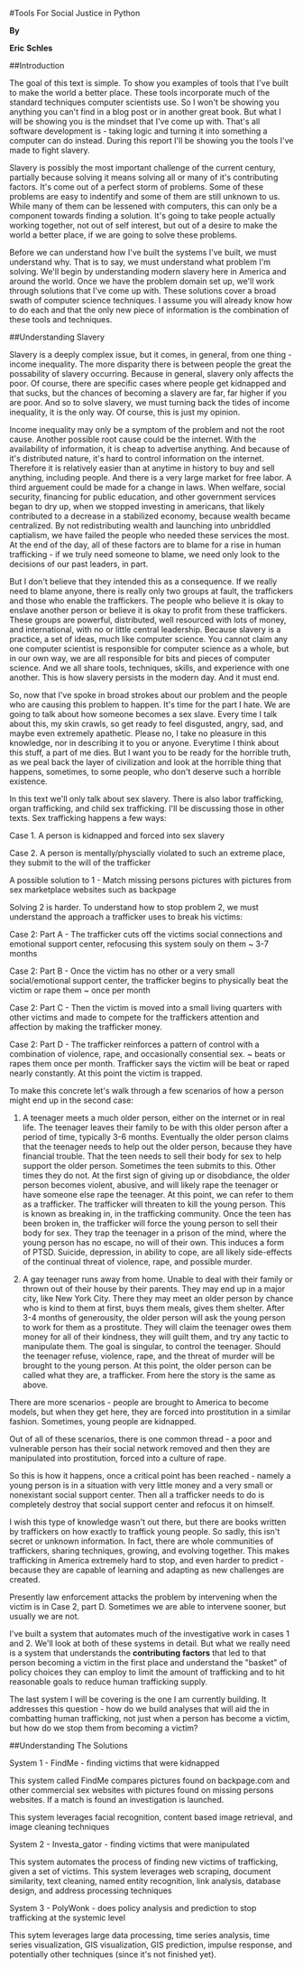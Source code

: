 #Tools For Social Justice in Python

__By__

__Eric__ __Schles__

##Introduction

The goal of this text is simple.  To show you examples of tools that I've built to make the world a better place.  These tools incorporate much of the standard techniques computer scientists use.  So I won't be showing you anything you can't find in a blog post or in another great book.  But what I will be showing you is the mindset that I've come up with.  That's all software development is - taking logic and turning it into something a computer can do instead.  During this report I'll be showing you the tools I've made to fight slavery.  

Slavery is possibly the most important challenge of the current century, partially because solving it means solving all or many of it's contributing factors.  It's come out of a perfect storm of problems.  Some of these problems are easy to indentify and some of them are still unknown to us.  While many of them can be lessened with computers, this can only be a component towards finding a solution.  It's going to take people actually working together, not out of self interest, but out of a desire to make the world a better place, if we are going to solve these problems.  

Before we can understand how I've built the systems I've built, we must understand why.  That is to say, we must understand what problem I'm solving.  We'll begin by understanding modern slavery here in America and around the world.  Once we have the problem domain set up, we'll work through solutions that I've come up with.  These solutions cover a broad swath of computer science techniques.  I assume you will already know how to do each and that the only new piece of information is the combination of these tools and techniques.  

##Understanding Slavery

Slavery is a deeply complex issue, but it comes, in general, from one thing - income inequality.  The more disparity there is between people the great the possability of slavery occurring.  Because in general, slavery only affects the poor.  Of course, there are specific cases where people get kidnapped and that sucks, but the chances of becoming a slavery are far, far higher if you are poor.  And so to solve slavery, we must turning back the tides of income inequality, it is the only way.  Of course, this is just my opinion.  

Income inequality may only be a symptom of the problem and not the root cause.  Another possible root cause could be the internet.  With the availability of information, it is cheap to advertise anything.  And because of it's distributed nature, it's hard to control information on the internet.  Therefore it is relatively easier than at anytime in history to buy and sell anything, including people.  And there is a very large market for free labor.  A third arguement could be made for a change in laws.  When welfare, social security, financing for public education, and other government services began to dry up, when we stopped investing in americans, that likely contributed to a decrease in a stabilized economy, because wealth became centralized.  By not redistributing wealth and launching into unbriddled captialism, we have failed the people who needed these services the most.  At the end of the day, all of these factors are to blame for a rise in human trafficking - if we truly need someone to blame, we need only look to the decisions of our past leaders, in part.  

But I don't believe that they intended this as a consequence.  If we really need to blame anyone, there is really only two groups at fault, the traffickers and those who enable the traffickers.  The people who believe it is okay to enslave another person or believe it is okay to profit from these traffickers.  These groups are powerful, distributed, well resourced with lots of money, and international, with no or little central leadership.  Because slavery is a practice, a set of ideas, much like computer science.  You cannot claim any one computer scientist is responsible for computer science as a whole, but in our own way, we are all responsible for bits and pieces of computer science.  And we all share tools, techniques, skills, and experience with one another.  This is how slavery persists in the modern day.  And it must end.

So, now that I've spoke in broad strokes about our problem and the people who are causing this problem to happen.  It's time for the part I hate.  We are going to talk about how someone becomes a sex slave.  Every time I talk about this, my skin crawls, so get ready to feel disgusted, angry, sad, and maybe even extremely apathetic.  Please no, I take no pleasure in this knowledge, nor in describing it to you or anyone.  Everytime I think about this stuff, a part of me dies.  But I want you to be ready for the horrible truth, as we peal back the layer of civilization and look at the horrible thing that happens, sometimes, to some people, who don't deserve such a horrible existence.  

In this text we'll only talk about sex slavery.  There is also labor trafficking, organ trafficking, and child sex trafficking.  I'll be discussing those in other texts.  Sex trafficking happens a few ways:

Case 1. A person is kidnapped and forced into sex slavery 

Case 2. A person is mentally/physcially violated to such an extreme place, they submit to the will of the trafficker

A possible solution to 1 - Match missing persons pictures with pictures from sex marketplace websites such as backpage

Solving 2 is harder.  To understand how to stop problem 2, we must understand the approach a trafficker uses to break his victims:

Case 2: Part A - The trafficker cuts off the victims social connections and emotional support center, refocusing this system souly on them ~ 3-7 months

Case 2: Part B - Once the victim has no other or a very small social/emotional support center, the trafficker begins to physically beat the victim or rape them ~ once per month

Case 2: Part C - Then the victim is moved into a small living quarters with other victims and made to compete for the traffickers attention and affection by making the trafficker money.  

Case 2: Part D - The trafficker reinforces a pattern of control with a combination of violence, rape, and occasionally consential sex. ~ beats or rapes them once per month.  Trafficker says the victim will be beat or raped nearly constantly.  At this point the victim is trapped. 

To make this concrete let's walk through a few scenarios of how a person might end up in the second case:

1. A teenager meets a much older person, either on the internet or in real life.  The teenager leaves their family to be with this older person after a period of time, typically 3-6 months.  Eventually the older person claims that the teenager needs to help out the older person, because they have financial trouble.  That the teen needs to sell their body for sex to help support the older person.  Sometimes the teen submits to this.  Other times they do not.  At the first sign of giving up or disobdiance, the older person becomes violent, abusive, and will likely rape the teenager or have someone else rape the teenager.  At this point, we can refer to them as a trafficker.  The trafficker will threaten to kill the young person.  This is known as breaking in, in the trafficking community.  Once the teen has been broken in, the trafficker will force the young person to sell their body for sex.  They trap the teenager in a prison of the mind, where the young person has no escape, no will of their own.  This induces a form of PTSD.  Suicide, depression, in ability to cope, are all likely side-effects of the continual threat of violence, rape, and possible murder.  

2. A gay teenager runs away from home.  Unable to deal with their family or thrown out of their house by their parents.  They may end up in a major city, like New York City.  There they may meet an older person by chance who is kind to them at first, buys them meals, gives them shelter.  After 3-4 months of generousity, the older person will ask the young person to work for them as a prostitute.  They will claim the teenager owes them money for all of their kindness, they will guilt them, and try any tactic to manipulate them.  The goal is singular, to control the teenager.  Should the teenager refuse, violence, rape, and the threat of murder will be brought to the young person.  At this point, the older person can be called what they are, a trafficker.  From here the story is the same as above.

There are more scenarios - people are brought to America to become models, but when they get here, they are forced into prostitution in a similar fashion.  Sometimes, young people are kidnapped.  

Out of all of these scenarios, there is one common thread - a poor and vulnerable person has their social network removed and then they are manipulated into prostitution, forced into a culture of rape.  

So this is how it happens, once a critical point has been reached - namely a young person is in a situation with very little money and a very small or nonexistant social support center.  Then all a trafficker needs to do is completely destroy that social support center and refocus it on himself.  

I wish this type of knowledge wasn't out there, but there are books written by traffickers on how exactly to traffick young people.  So sadly, this isn't secret or unknown information.  In fact, there are whole communities of traffickers, sharing techniques, growing, and evolving together.  This makes trafficking in America extremely hard to stop, and even harder to predict - because they are capable of learning and adapting as new challenges are created.  

Presently law enforcement attacks the problem by intervening when the victim is in Case 2, part D.  Sometimes we are able to intervene sooner, but usually we are not.  

I've built a system that automates much of the investigative work in cases 1 and 2.  We'll look at both of these systems in detail.  But what we really need is a system that understands the __contributing__ __factors__ that led to that person becoming a victim in the first place and understand the "basket" of policy choices they can employ to limit the amount of trafficking and to hit reasonable goals to reduce human trafficking supply.

The last system I will be covering is the one I am currently building.  It addresses this question - how do we build analyses that will aid the in combatting human trafficking, not just when a person has become a victim, but how do we stop them from becoming a victim?

##Understanding The Solutions

System 1 - FindMe - finding victims that were kidnapped

This system called FindMe compares pictures found on backpage.com and other commercial sex websites with pictures found on missing persons websites.  If a match is found an investigation is launched.  

This system leverages facial recognition, content based image retrieval, and image cleaning techniques

System 2 - Investa_gator - finding victims that were manipulated

This system automates the process of finding new victims of trafficking, given a set of victims.  This system leverages web scraping, document similarity, text cleaning, named entity recognition, link analysis, database design, and address processing techniques

System 3 - PolyWonk - does policy analysis and prediction to stop trafficking at the systemic level

This sytem leverages large data processing, time series analysis, time series visualization, GIS visualization, GIS prediction, impulse response, and potentially other techniques (since it's not finished yet).  

 